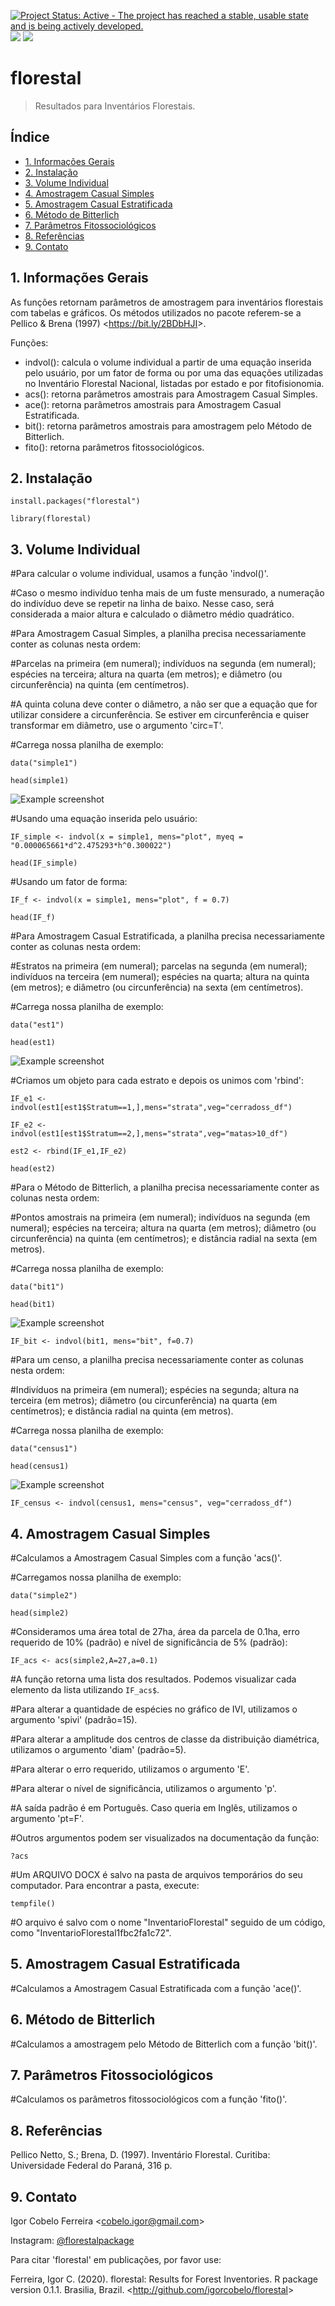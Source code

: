 [![Project Status: Active - The project has reached a stable, usable state and is being actively developed.](http://www.repostatus.org/badges/latest/active.svg)](https://cran.r-project.org/package=florestal) [![](https://cranlogs.r-pkg.org/badges/grand-total/florestal)](https://cran.r-project.org/package=florestal) [![](https://cranlogs.r-pkg.org/badges/florestal)](https://cran.r-project.org/package=florestal)

# florestal
> Resultados para Inventários Florestais.



## Índice
* [1. Informações Gerais](#1-informações-gerais)
* [2. Instalação](#2-instalação)
* [3. Volume Individual](#3-volume-individual)
* [4. Amostragem Casual Simples](#4-amostragem-casual-simples)
* [5. Amostragem Casual Estratificada](#5-amostragem-casual-estratificada)
* [6. Método de Bitterlich](#6-método-de-bitterlich)
* [7. Parâmetros Fitossociológicos](#7-parâmetros-fitossociológicos)
* [8. Referências](#8-referências)
* [9. Contato](#9-contato)

## 1. Informações Gerais

As funções retornam parâmetros de amostragem para inventários florestais com tabelas e gráficos. Os métodos utilizados no pacote referem-se a Pellico & Brena (1997) <<https://bit.ly/2BDbHJI>>.

Funções:

- indvol(): calcula o volume individual a partir de uma equação inserida pelo usuário, por um fator de forma ou por uma das equações utilizadas no Inventário Florestal Nacional, listadas por estado e por fitofisionomia.
- acs(): retorna parâmetros amostrais para Amostragem Casual Simples.
- ace(): retorna parâmetros amostrais para Amostragem Casual Estratificada.
- bit(): retorna parâmetros amostrais para amostragem pelo Método de Bitterlich.
- fito(): retorna parâmetros fitossociológicos.

## 2. Instalação

`install.packages("florestal")`

`library(florestal)`

## 3. Volume Individual

#Para calcular o volume individual, usamos a função 'indvol()'.

#Caso o mesmo indivíduo tenha mais de um fuste mensurado, a numeração do indivíduo deve se repetir na linha de baixo. Nesse caso, será considerada a maior altura e calculado o diâmetro médio quadrático.

#Para Amostragem Casual Simples, a planilha precisa necessariamente conter as colunas nesta ordem:

#Parcelas na primeira (em numeral); indivíduos na segunda (em numeral); espécies na terceira; altura na quarta (em metros); e diâmetro (ou circunferência) na quinta (em centímetros).

#A quinta coluna deve conter o diâmetro, a não ser que a equação que for utilizar considere a circunferência. Se estiver em circunferência e quiser transformar em diâmetro, use o argumento 'circ=T'.

#Carrega nossa planilha de exemplo:

`data("simple1")`

`head(simple1)`

![Example screenshot](./img/df1.png)

#Usando uma equação inserida pelo usuário:

`IF_simple <- indvol(x = simple1, mens="plot", myeq = "0.000065661*d^2.475293*h^0.300022")`

`head(IF_simple)`

#Usando um fator de forma:

`IF_f <- indvol(x = simple1, mens="plot", f = 0.7)`

`head(IF_f)`

#Para Amostragem Casual Estratificada, a planilha precisa necessariamente conter as colunas nesta ordem:

#Estratos na primeira (em numeral); parcelas na segunda (em numeral); indivíduos na terceira (em numeral); espécies na quarta; altura na quinta (em metros); e diâmetro (ou circunferência) na sexta (em centímetros).

#Carrega nossa planilha de exemplo:

`data("est1")`

`head(est1)`

![Example screenshot](./img/df1.png)

#Criamos um objeto para cada estrato e depois os unimos com 'rbind':

`IF_e1 <- indvol(est1[est1$Stratum==1,],mens="strata",veg="cerradoss_df")`

`IF_e2 <- indvol(est1[est1$Stratum==2,],mens="strata",veg="matas>10_df")`

`est2 <- rbind(IF_e1,IF_e2)`

`head(est2)`

#Para o Método de Bitterlich, a planilha precisa necessariamente conter as colunas nesta ordem:

#Pontos amostrais na primeira (em numeral); indivíduos na segunda (em numeral); espécies na terceira; altura na quarta (em metros); diâmetro (ou circunferência) na quinta (em centímetros); e distância radial na sexta (em metros).

#Carrega nossa planilha de exemplo:

`data("bit1")`

`head(bit1)`

![Example screenshot](./img/df1.png)

`IF_bit <- indvol(bit1, mens="bit", f=0.7)`

#Para um censo, a planilha precisa necessariamente conter as colunas nesta ordem:

#Indivíduos na primeira (em numeral); espécies na segunda; altura na terceira (em metros); diâmetro (ou circunferência) na quarta (em centímetros); e distância radial na quinta (em metros).

#Carrega nossa planilha de exemplo:

`data("census1")`

`head(census1)`

![Example screenshot](./img/df1.png)

`IF_census <- indvol(census1, mens="census", veg="cerradoss_df")`

## 4. Amostragem Casual Simples

#Calculamos a Amostragem Casual Simples com a função 'acs()'.

#Carregamos nossa planilha de exemplo:

`data("simple2")`

`head(simple2)`

#Consideramos uma área total de 27ha, área da parcela de 0.1ha, erro requerido de 10% (padrão) e nível de significância de 5% (padrão):

`IF_acs <- acs(simple2,A=27,a=0.1)`

#A função retorna uma lista dos resultados. Podemos visualizar cada elemento da lista utilizando `IF_acs$`.

#Para alterar a quantidade de espécies no gráfico de IVI, utilizamos o argumento 'spivi' (padrão=15).

#Para alterar a amplitude dos centros de classe da distribuição diamétrica, utilizamos o argumento 'diam' (padrão=5).

#Para alterar o erro requerido, utilizamos o argumento 'E'.

#Para alterar o nível de significância, utilizamos o argumento 'p'.

#A saída padrão é em Português. Caso queria em Inglês, utilizamos o argumento 'pt=F'.

#Outros argumentos podem ser visualizados na documentação da função:

`?acs`

#Um ARQUIVO DOCX é salvo na pasta de arquivos temporários do seu computador. Para encontrar a pasta, execute:

`tempfile()`

#O arquivo é salvo com o nome "InventarioFlorestal" seguido de um código, como "InventarioFlorestal1fbc2fa1c72".

## 5. Amostragem Casual Estratificada

#Calculamos a Amostragem Casual Estratificada com a função 'ace()'.

## 6. Método de Bitterlich

#Calculamos a amostragem pelo Método de Bitterlich com a função 'bit()'.

## 7. Parâmetros Fitossociológicos

#Calculamos os parâmetros fitossociológicos com a função 'fito()'.

## 8. Referências

Pellico Netto, S.; Brena, D. (1997). Inventário Florestal. Curitiba: Universidade Federal do Paraná, 316 p.

## 9. Contato

Igor Cobelo Ferreira <<cobelo.igor@gmail.com>>

Instagram: [@florestalpackage](https://www.instagram.com/florestalpackage/)

Para citar 'florestal' em publicações, por favor use:

Ferreira, Igor C. (2020). florestal: Results for Forest Inventories. R package version 0.1.1. Brasilia, Brazil. <<http://github.com/igorcobelo/florestal>>
